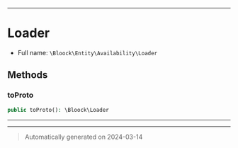 ***

# Loader





* Full name: `\Bloock\Entity\Availability\Loader`



## Methods


### toProto



```php
public toProto(): \Bloock\Loader
```












***


***
> Automatically generated on 2024-03-14
